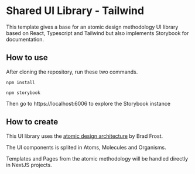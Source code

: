 # Shared UI Library - Tailwind

This template gives a base for an atomic design methodology UI library based on React, Typescript and Tailwind but also implements Storybook for documentation.

## How to use

After cloning the repository, run these two commands.

```shell
npm install
```

```shell
npm storybook
```

Then go to https://localhost:6006 to explore the Storybook instance

## How to create

This UI library uses the [atomic design architecture](https://atomicdesign.bradfrost.com/chapter-2/) by Brad Frost.

The UI components is splited in Atoms, Molecules and Organisms.

Templates and Pages from the atomic methodology will be handled directly in NextJS projects.

